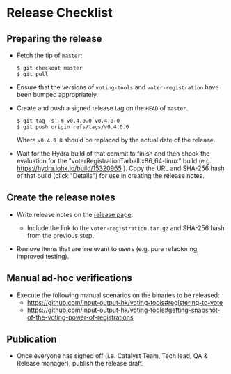 # Release Checklist

## Preparing the release

- Fetch the tip of `master`:

  ```shell
  $ git checkout master
  $ git pull
  ```

- Ensure that the versions of `voting-tools` and `voter-registration` have been bumped appropriately.

- Create and push a signed release tag on the `HEAD` of `master`.

  ```shell
  $ git tag -s -m v0.4.0.0 v0.4.0.0
  $ git push origin refs/tags/v0.4.0.0
  ```

  Where `v0.4.0.0` should be replaced by the actual date of the release.

- Wait for the Hydra build of that commit to finish and then check the evaluation for the "voterRegistrationTarball.x86_64-linux" build (e.g. https://hydra.iohk.io/build/15320965 ). Copy the URL and SHA-256 hash of that build (click "Details") for use in creating the release notes.

## Create the release notes

- Write release notes on the [release page](https://github.com/input-output-hk/voting-tools/releases).
  - Include the link to the `voter-registration.tar.gz` and SHA-256 hash from the previous step.

- Remove items that are irrelevant to users (e.g. pure refactoring, improved testing).

## Manual ad-hoc verifications

- Execute the following manual scenarios on the binaries to be released:
  - https://github.com/input-output-hk/voting-tools#registering-to-vote
  - https://github.com/input-output-hk/voting-tools#getting-snapshot-of-the-voting-power-of-registrations

## Publication

- Once everyone has signed off (i.e. Catalyst Team, Tech lead, QA & Release manager), publish the release draft.
